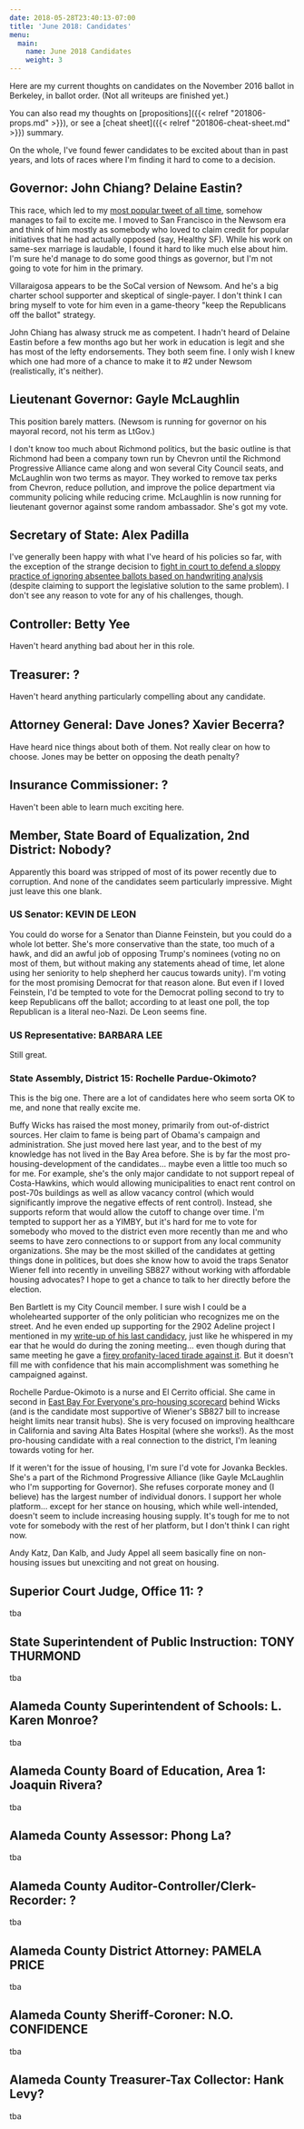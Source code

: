 ```yaml
---
date: 2018-05-28T23:40:13-07:00
title: 'June 2018: Candidates'
menu:
  main:
    name: June 2018 Candidates
    weight: 3
---
```


Here are my current thoughts on candidates on the November 2016 ballot in
Berkeley, in ballot order.  (Not all writeups are finished yet.)

<!--more-->

You can also read my thoughts
on [propositions]({{< relref "201806-props.md" >}}), or see
a [cheat sheet]({{< relref "201806-cheat-sheet.md" >}}) summary.

On the whole, I've found fewer candidates to be excited about than in past
years, and lots of races where I'm finding it hard to come to a decision.

## Governor: John Chiang? Delaine Eastin?

This race, which led to my [most popular tweet of all
time](https://twitter.com/glasser/status/990343633588047872), somehow manages to
fail to excite me. I moved to San Francisco in the Newsom era and think of him
mostly as somebody who loved to claim credit for popular initiatives that he had
actually opposed (say, Healthy SF).  While his work on same-sex marriage is
laudable, I found it hard to like much else about him. I'm sure he'd manage to
do some good things as governor, but I'm not going to vote for him in the
primary.

Villaraigosa appears to be the SoCal version of Newsom. And he's a big charter
school supporter and skeptical of single-payer. I don't think I can bring myself
to vote for him even in a game-theory "keep the Republicans off the ballot"
strategy.

John Chiang has alwasy struck me as competent. I hadn't heard of Delaine Eastin
before a few months ago but her work in education is legit and she has most of
the lefty endorsements.  They both seem fine.  I only wish I knew which one had
more of a chance to make it to #2 under Newsom (realistically, it's neither).


## Lieutenant Governor: Gayle McLaughlin

This position barely matters. (Newsom is running for governor on his mayoral
record, not his term as LtGov.)

I don't know too much about Richmond politics, but the basic outline is that
Richmond had been a company town run by Chevron until the Richmond Progressive
Alliance came along and won several City Council seats, and McLaughlin won two
terms as mayor. They worked to remove tax perks from Chevron, reduce pollution,
and improve the police department via community policing while reducing crime.
McLaughlin is now running for lieutenant governor against some random
ambassador. She's got my vote.


## Secretary of State: Alex Padilla

I've generally been happy with what I've heard of his policies so far, with the
exception of the strange decision to [fight in court to defend a sloppy practice
of ignoring absentee ballots based on handwriting
analysis](https://slate.com/news-and-politics/2018/05/california-is-quietly-disenfranchising-thousands-of-voters-based-on-their-handwriting.html)
(despite claiming to support the legislative solution to the same problem). I
don't see any reason to vote for any of his challenges, though.


## Controller: Betty Yee

Haven't heard anything bad about her in this role.


## Treasurer: ?

Haven't heard anything particularly compelling about any candidate.


## Attorney General: Dave Jones? Xavier Becerra?

Have heard nice things about both of them.  Not really clear on how to
choose. Jones may be better on opposing the death penalty?

## Insurance Commissioner: ?

Haven't been able to learn much exciting here.


## Member, State Board of Equalization, 2nd District: Nobody?

Apparently this board was stripped of most of its power recently due to
corruption.  And none of the candidates seem particularly impressive.  Might
just leave this one blank.


### US Senator: KEVIN DE LEON

You could do worse for a Senator than Dianne Feinstein, but you could do a whole
lot better. She's more conservative than the state, too much of a hawk, and did
an awful job of opposing Trump's nominees (voting no on most of them, but
without making any statements ahead of time, let alone using her seniority to
help shepherd her caucus towards unity).  I'm voting for the most promising
Democrat for that reason alone.  But even if I loved Feinstein, I'd be tempted
to vote for the Democrat polling second to try to keep Republicans off the
ballot; according to at least one poll, the top Republican is a literal
neo-Nazi.  De Leon seems fine.


### US Representative: BARBARA LEE

Still great.


### State Assembly, District 15: Rochelle Pardue-Okimoto?

This is the big one.  There are a lot of candidates here who seem sorta OK to me, and none that really excite me.

Buffy Wicks has raised the most money, primarily from out-of-district
sources. Her claim to fame is being part of Obama's campaign and administration.
She just moved here last year, and to the best of my knowledge has not lived in
the Bay Area before.  She is by far the most pro-housing-development of the
candidates... maybe even a little too much so for me. For example, she's the
only major candidate to not support repeal of Costa-Hawkins, which would
allowing municipalities to enact rent control on post-70s buildings as well as
allow vacancy control (which would significantly improve the negative effects of
rent control).  Instead, she supports reform that would allow the cutoff to
change over time.  I'm tempted to support her as a YIMBY, but it's hard for me
to vote for somebody who moved to the district even more recently than me and
who seems to have zero connections to or support from any local community
organizations.  She may be the most skilled of the candidates at getting things
done in politices, but does she know how to avoid the traps Senator Wiener fell
into recently in unveiling SB827 without working with affordable housing
advocates? I hope to get a chance to talk to her directly before the election.

Ben Bartlett is my City Council member. I sure wish I could be a wholehearted
supporter of the only politician who recognizes me on the street.  And he even
ended up supporting for the 2902 Adeline project I mentioned in my [write-up of
his last candidacy](http://vote.davidglasser.net/post/201611-candidates/), just
like he whispered in my ear that he would do during the zoning meeting... even
though during that same meeting he gave a [firey profanity-laced tirade against
it](http://www.berkeleyside.com/2016/10/31/new-housing-okd-in-berkeley-as-yimbys-win-the-night).
But it doesn't fill me with confidence that his main accomplishment was
something he campaigned against.

Rochelle Pardue-Okimoto is a nurse and El Cerrito official. She came in second
in [East Bay For Everyone's pro-housing
scorecard](https://eastbayforeveryone.org/election-2018/) behind Wicks (and is
the candidate most supportive of Wiener's SB827 bill to increase height limits
near transit hubs).  She is very focused on improving healthcare in California
and saving Alta Bates Hospital (where she works!).  As the most pro-housing
candidate with a real connection to the district, I'm leaning towards voting for
her.

If it weren't for the issue of housing, I'm sure I'd vote for Jovanka
Beckles. She's a part of the Richmond Progressive Alliance (like Gayle
McLaughlin who I'm supporting for Governor). She refuses corporate money and (I
believe) has the largest number of individual donors.  I support her whole
platform... except for her stance on housing, which while well-intended, doesn't
seem to include increasing housing supply.  It's tough for me to not vote for
somebody with the rest of her platform, but I don't think I can right now.

Andy Katz, Dan Kalb, and Judy Appel all seem basically fine on non-housing
issues but unexciting and not great on housing.


## Superior Court Judge, Office 11: ?

tba


## State Superintendent of Public Instruction: TONY THURMOND

tba

## Alameda County Superintendent of Schools: L. Karen Monroe?

tba


## Alameda County Board of Education, Area 1: Joaquin Rivera?

tba

## Alameda County Assessor: Phong La?

tba

## Alameda County Auditor-Controller/Clerk-Recorder: ?

tba

## Alameda County District Attorney: PAMELA PRICE

tba

## Alameda County Sheriff-Coroner: N.O. CONFIDENCE

tba

## Alameda County Treasurer-Tax Collector: Hank Levy?

tba
